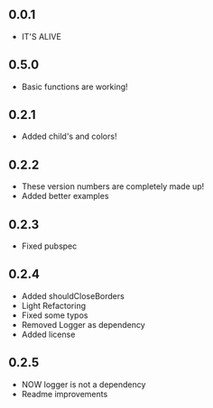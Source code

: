## 0.0.1

* IT'S ALIVE

## 0.5.0

* Basic functions are working!

## 0.2.1

* Added child's and colors!

## 0.2.2

* These version numbers are completely made up!
* Added better examples

## 0.2.3

* Fixed pubspec

## 0.2.4

* Added shouldCloseBorders
* Light Refactoring
* Fixed some typos
* Removed Logger as dependency
* Added license

## 0.2.5

* NOW logger is not a dependency
* Readme improvements
